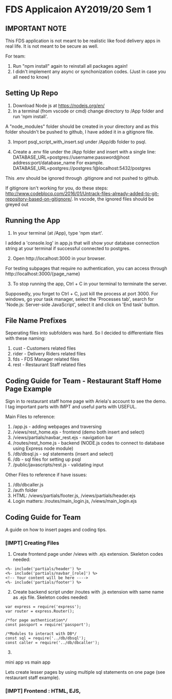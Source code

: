 #  FDS Applicaion AY2019/20 Sem 1

## IMPORTANT NOTE
This FDS application is not meant to be realistic like food delivery apps in real life. It is not meant to be secure as well.

For team: 
1. Run "npm install" again to reinstall all packages again!
2. I didn't implement any async or synchonization codes. (Just in case you all need to know)

## Setting Up Repo
1. Download Node js at https://nodejs.org/en/
2. In a terminal (from vscode or cmd) change directory to /App folder and run 'npm install'.

A "node_modules" folder should be created in your directory and as this folder shouldn't be pushed to github, I have added it in a gitignore file. 

3. Import psql_script_with_insert.sql under /App/db folder to psql.

4. Create a .env file under the /App folder and insert with a single line: 
DATABASE_URL=postgres://username:password@host address:port/database_name
For example. DATABASE_URL=postgres://postgres:1@localhost:5432/postgres

This .env should be ignored through .gitignore and not pushed to github. 

If gitignore isn't working for you, do these steps: http://www.codeblocq.com/2016/01/Untrack-files-already-added-to-git-repository-based-on-gitignore/. In vscode, the ignored files should be greyed out

## Running the App
1. In your terminal (at /App), type 'npm start'. 

I added a 'console.log' in app.js that will show your database connection string at your terminal if successful connected to postgres. 

2. Open http://localhost:3000 in your browser. 

For testing subpages that require no authentication, you can access through http://localhost:3000/{page_name}

3. To stop running the app, Ctrl + C in your terminal to terminate the server. 

Supposedly, you forget to Ctrl + C, just kill the process at port 3000. For windows, go your task manager, select the 'Processes tab', search for 'Node.js: Server-side JavaScript', select it and click on 'End task' button.

## File Name Prefixes
Seperating files into subfolders was hard. So I decided to differentiate files with these naming:
1. cust - Customers related files
2. rider - Delivery Riders related files
3. fds - FDS Manager related files
4. rest - Restaurant Staff related files

## Coding Guide for Team - Restaurant Staff Home Page Example
Sign in to restaurant staff home page with Ariela's account to see the demo.
I tag important parts with IMPT and useful parts with USEFUL.

Main Files to reference:
1. /app.js - adding webpages and traversing
2. /views/rest_home.ejs - frontend (demo both insert and select)
3. /views/partials/navbar_rest.ejs - navigation bar
4. /routes/rest_home.js - backend (NODE.js codes to connect to database using Express node module)
5. /db/dbsql.js - sql statements (insert and select)
6. /db - sql files for setting up psql
7. /public/javascripts/rest.js - validating input

Other Files to reference if have issues:
1. /db/dbcaller.js 
2. /auth folder
3. HTML: /views/partials/footer.js, /views/partials/header.ejs
4. Login matters: /routes/main_login.js, /views/main_login.ejs

## Coding Guide for Team 

A guide on how to insert pages and coding tips. 

### [IMPT] Creating Files

1. Create frontend page under /views with .ejs extension. Skeleton codes needed:

```
<%- include('partials/header') %>
<%- include('partials/navbar_[role]') %>
<!-- Your content will be here ---->
<%- include('partials/footer') %>
```

2. Create backend script under /routes with .js extension with same name as .ejs file. Skeleton codes needed:

```
var express = require('express');
var router = express.Router();

/*for page authentication*/
const passport = require('passport');

/*Modules to interact with DB*/ 
const sql = require('../db/dbsql');
const caller = require('../db/dbcaller');
```

3. 


mini app vs main app

Lets create lesser pages by using multiple sql statements on one page (see restaurant staff example). 


### [IMPT] Frontend : HTML, EJS, <script> javascript(js)
css, navbar, header, footer
calling externel scripts
1. Navigation Bar Customization (if want additional stuff
like dropdown can refer here to): https://www.w3schools.com/bootstrap4/bootstrap_navbar.asp
```<%%>```
### [IMPT] Backend: Linking to database (Node.js)

dbcaller dbsql

### [IMPT] SQL Select + HTML Table

/*get & post */
/*res.redirect - redirect to another page
res.render - display your current page*/
console.log

### [IMPT] SQL Insert + HTML Forms

### [USEFUL] Validation - can implement after finishing impt parts
console.log


### [USEFUL] Authentication - can implement after finishing impt parts

## REFERENCES
1. App.js traverse pages: https://stackoverflow.com/questions/41322217/i-want-to-navigate-to-another-page-in-ejs-using-a-link
2. Header and Footer partial folder: https://medium.com/@henslejoseph/ejs-partials-f6f102cb7433
3. Past Sem #1: https://github.com/thisisadiyoga/cs2102_ay1819_s2
4. Past Sem #2: https://github.com/ndhuu/Restaurant-Simple-Web









